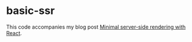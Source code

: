 # basic-ssr

This code accompanies my blog post [Minimal server-side rendering with React][blog].

[blog]: https://smonn.se/post/minimal-server-side-rendering-with-react
